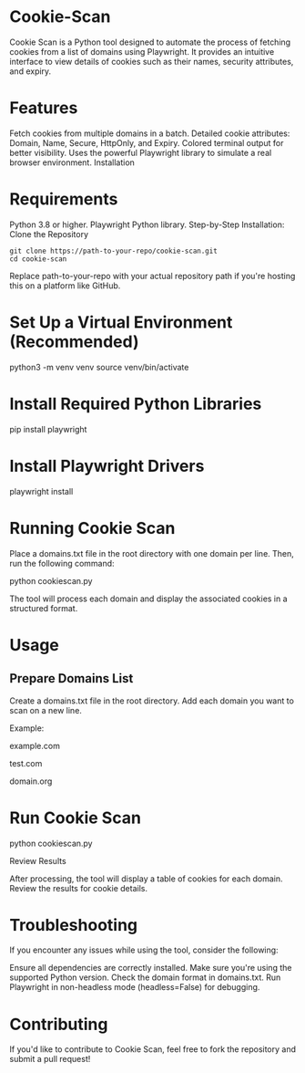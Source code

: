 # Cookie-Scan

Cookie Scan is a Python tool designed to automate the process of fetching cookies from a list of domains using Playwright. It provides an intuitive interface to view details of cookies such as their names, security attributes, and expiry.

# Features
Fetch cookies from multiple domains in a batch.
Detailed cookie attributes: Domain, Name, Secure, HttpOnly, and Expiry.
Colored terminal output for better visibility.
Uses the powerful Playwright library to simulate a real browser environment.
Installation

# Requirements
Python 3.8 or higher.
Playwright Python library.
Step-by-Step Installation:
Clone the Repository


```
git clone https://path-to-your-repo/cookie-scan.git
cd cookie-scan
```

Replace path-to-your-repo with your actual repository path if you're hosting this on a platform like GitHub.

# Set Up a Virtual Environment (Recommended)

python3 -m venv venv
source venv/bin/activate

# Install Required Python Libraries

pip install playwright


# Install Playwright Drivers

playwright install

# Running Cookie Scan

Place a domains.txt file in the root directory with one domain per line. Then, run the following command:


python cookiescan.py

The tool will process each domain and display the associated cookies in a structured format.

# Usage

## Prepare Domains List

Create a domains.txt file in the root directory.
Add each domain you want to scan on a new line.

Example:

example.com

test.com

domain.org


# Run Cookie Scan

python cookiescan.py


Review Results

After processing, the tool will display a table of cookies for each domain. Review the results for cookie details.
 
# Troubleshooting
If you encounter any issues while using the tool, consider the following:

Ensure all dependencies are correctly installed.
Make sure you're using the supported Python version.
Check the domain format in domains.txt.
Run Playwright in non-headless mode (headless=False) for debugging.

# Contributing
If you'd like to contribute to Cookie Scan, feel free to fork the repository and submit a pull request!
